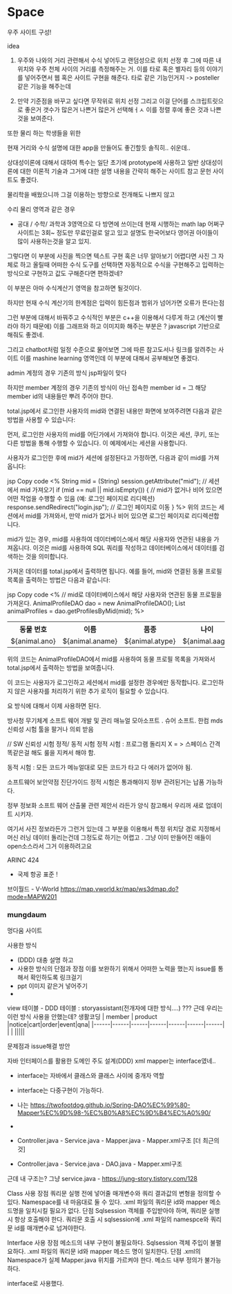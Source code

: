 # Space
우주 사이트 구성!

idea
1. 우주와 나와의 거리 관련해서 수식 넣어두고 랜덤성으로 위치 선정 후 
그에 따른 내 위치와 우주 천체 사이의 거리를 측정해주는 거.
이를 타로 혹은 별자리 등의 이야기를 넣어주면서 웹 혹은 사이트 구현을 해준다.
타로 같은 기능인거지 -> posteller 같은 기능을 해주는데 

2. 만약 기준점을 바꾸고 싶다면 무작위로 위치 선정 
그리고 이걸 단어를 스크립트릿으로 좋은거 갯수가 많은거  나쁜거 많은거 선택해ㅓㅅ
이를 정렬 후에 좋은 것과 나쁜것을 보여준다.

또한 물리 하는 학생들을 위한 

현재 거리와 수식 설명에 대한 app을 만들어도 좋긴할듯
솔직히.. 쉬운데.. 

상대성이론에 대해서 대하여 특수는 일단 초기에 prototype에 사용하고
일반 상대성이론에 대한 이론적 기술과 그거에 대한 설명 내용을 간략히 
해주는 사이트 참고 문헌 사이트도 좋겠다.

물리학을 배웠으니까 그걸 이용하는 방향으로 전개해도 나쁘지 않고

수리 물리 영역과 같은 경우 
- 공대 / 수학/ 과학과  3영역으로 다 방면에 쓰이는데
현재 시행하는 math lap 어쩌구 사이트는 3회~ 정도만 무료인걸로 알고 있고 
설명도 한국어보다 영어권 아이들이 많이 사용하는것을 알고 있지.

그렇다면 이 부분에 사진을 찍으면 텍스트 구현 혹은 너무 알아보기 어렵다면 사진 그 자체로 하고 
올릴때 어떠한 수식 도구를 선택하면 자동적으로 수식을 구현해주고 입력하는 방식으로 구현하고
값도 구해준다면 편하겠네?

이 부분은 아마 수식계산기 영역을 참고하면 될것이다.

하지만 현재 수식 계산기의 한계점은 
입력이 힘든점과
범위가 넘어가면 오류가 뜬다는점

그런 부분에 대해서 바꿔주고 
수식적인 부분은 c++을 이용해서 다루게 하고 (계산이 빨라야 하기 때문에)
이를 그래프와 하고 이미지화 해주는 부분은 ?
javascript 기반으로 해줘도 좋겠네.

그리고 chatbot처럼 일정 수준으로 물어보면 그에 따른 참고도서나 링크를 알려주는 사이트
이를 mashine learning 영역인데 이 부분에 대해서 공부해보면 좋겠다.



admin 계정의 경우 기존의 방식 jsp파일이 맞다 

하지만 member 계정의 경우 기존의 방식이 아닌
접속한 member id = 그 해당 member id의 내용들만 뿌려 주어야 한다. 



total.jsp에서 로그인한 사용자의 mid와 연결된 내용만 화면에 보여주려면 다음과 같은 방법을 사용할 수 있습니다:

먼저, 로그인한 사용자의 mid를 어딘가에서 가져와야 합니다. 이것은 세션, 쿠키, 또는 다른 방법을 통해 수행할 수 있습니다. 이 예제에서는 세션을 사용합니다.

사용자가 로그인한 후에 mid가 세션에 설정된다고 가정하면, 다음과 같이 mid를 가져옵니다:

jsp
Copy code
<%
    String mid = (String) session.getAttribute("mid"); // 세션에서 mid 가져오기
    if (mid == null || mid.isEmpty()) {
        // mid가 없거나 비어 있으면 어떤 작업을 수행할 수 있음 (예: 로그인 페이지로 리디렉션)
        response.sendRedirect("login.jsp"); // 로그인 페이지로 이동
    }
%>
위의 코드는 세션에서 mid를 가져와서, 만약 mid가 없거나 비어 있으면 로그인 페이지로 리디렉션합니다.

mid가 있는 경우, mid를 사용하여 데이터베이스에서 해당 사용자와 연관된 내용을 가져옵니다. 이것은 mid를 사용하여 SQL 쿼리를 작성하고 데이터베이스에서 데이터를 검색하는 것을 의미합니다.

가져온 데이터를 total.jsp에서 출력하면 됩니다. 예를 들어, mid와 연결된 동물 프로필 목록을 출력하는 방법은 다음과 같습니다:

jsp
Copy code
<%
    // mid로 데이터베이스에서 해당 사용자와 연관된 동물 프로필을 가져온다.
    AnimalProfileDAO dao = new AnimalProfileDAO();
    List<AnimalProfileVO> animalProfiles = dao.getProfilesByMid(mid);
%>

<!-- 동물 프로필 목록을 출력 -->
<table>
    <tr>
        <th>동물 번호</th>
        <th>이름</th>
        <th>품종</th>
        <th>나이</th>
        <th>성별</th>
    </tr>
    <c:forEach var="animal" items="${animalProfiles}">
        <tr>
            <td>${animal.ano}</td>
            <td>${animal.aname}</td>
            <td>${animal.atype}</td>
            <td>${animal.aage}</td>
            <td>${animal.agender}</td>
        </tr>
    </c:forEach>
</table>
위의 코드는 AnimalProfileDAO에서 mid를 사용하여 동물 프로필 목록을 가져와서 total.jsp에서 출력하는 방법을 보여줍니다.

이 코드는 사용자가 로그인하고 세션에서 mid를 설정한 경우에만 동작합니다. 로그인하지 않은 사용자를 처리하기 위한 추가 로직이 필요할 수 있습니다.


 요 방식에 대해서 이제 사용하면 된다.


방사청 무기체계 소프트 웨어 개발 및 관리 매뉴얼
모아소프트 . 슈어 소프트. 한컴 mds  신뢰성 시험 툴을 팔거나 의뢰 받음

// SW 신뢰성 시험 정적/ 동적 시험
정적 시험 : 프로그램 돌리지 X = > 스페이스 간격 똑같은걸 해도 룰을 지켜서 해야 함.

동적 시험 : 모든 코드가 메뉴얼대로 모든 코드가 타고 다 에러가 없어야 됨.

소프트웨어 보안약점 진단가이드
정적 시험은 통과해야지 정부 관려된거는 납품 가능하다.

정부 정보화 소프트 웨어 산출물 
 관련 제안서 라든가 양식 참고해서 우리꺼 새로 업데이트 시키자.



여기서 사진 정보라든가 그런거 있는데 그 부분을 
이용해서 특정 위치당 경로 지정해서 머신 러닝 데이터 돌리는건데
그정도로 하기는 어렵고 . 
그냥 이미 만들어진 애들이 open소스라서 
그거 이용하려고요

ARINC 424
 - 국제 항공 표준 !

브이월드 - V-World
https://map.vworld.kr/map/ws3dmap.do?mode=MAPW201



### mungdaum

멍다움 사이트 

사용한 방식 
- (DDD) 대충 설명 하고
- 사용한 방식의 단점과 장점 이를 보완하기 위해서 어떠한 노력을 했는지 issue를 통해서 확인하도록 링크걸기
- ppt 이미지 같은거 넣어주기
- 
view 테이블 - DDD 
테이블 :
storyassistant(전개자에 대한 방식....)
???
근데 우리는 이런 방식 사용을 안했는데?
생활코딩
| member | product |notice|cart|order|event|qna|
|------|------|------|------|------|------|------|
|      |       |||||

문제점과 issue해결 방안

자바 인터페이스를 활용한 도메인 주도 설계(DDD)
xml mapper는 interface였네..
- interface는 자바에서 클래스와 클래스 사이에 중개자 역할
- interface는 다중구현이 가능하다.

- 나는 https://twofootdog.github.io/Spring-DAO%EC%99%80-Mapper%EC%9D%98-%EC%B0%A8%EC%9D%B4%EC%A0%90/
- 
- Controller.java - Service.java - Mapper.java - Mapper.xml구조 [더 최근의 것]
- Controller.java - Service.java - DAO.java - Mapper.xml구조


근데 내 구조는? 그냥 service.java - 
[](https://jung-story.tistory.com/128)https://jung-story.tistory.com/128

Class 사용
장점
쿼리문 실행 전에 넣어줄 매개변수와 쿼리 결과값의 변형을 정의할 수 있다.
Namespace를 내 마음대로 둘 수 있다.
.xml 파일의 쿼리문 id와 mapper 메소드명을 일치시킬 필요가 없다.
단점
Sqlsession 객체를 주입받아야 하며, 쿼리문 실행 시 항상 호출해야 한다.
쿼리문 호출 시 sqlsession에 .xml 파일의 namespce와 쿼리문 id를 매개변수로 넘겨야한다.

Interface 사용
장점
메소드의 내부 구현이 불필요하다.
Sqlsession 객체 주입이 불펼요하다.
.xml 파일의 쿼리문 id와 mapper 메소드 명이 일치한다.
단점
.xml의 Namespace가 실제 Mapper.java 위치를 가르켜야 한다.
메소드 내부 정의가 불가능하다.

interface로 사용했다.
